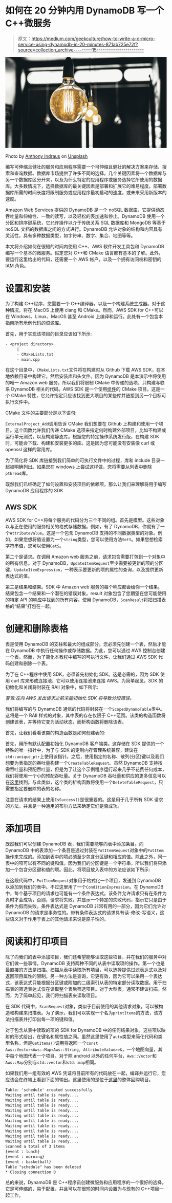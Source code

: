 # 如何在 20 分钟内用 DynamoDB 写一个 C++微服务

> 原文：<https://medium.com/geekculture/how-to-write-a-c-micro-service-using-dynamodb-in-20-minutes-871ab725e72f?source=collection_archive---------15----------------------->

![](img/84522886148fbd4a44d79fd893ee8baa.png)

Photo by [Anthony Indraus](https://unsplash.com/@aindraus?utm_source=medium&utm_medium=referral) on [Unsplash](https://unsplash.com?utm_source=medium&utm_medium=referral)

编写可伸缩且健壮的服务和应用程序需要一个可伸缩且健壮的解决方案来存储、搜索和查询数据。数据库市场提供了许多不同的选择。几个关键因素将一个数据库与另一个数据库区分开来，以及为什么特定的应用程序或服务选择它所使用的数据库。大多数情况下，选择数据库的最关键因素是部署和扩展它的难易程度。部署数据库所需的时间长度将限制服务或应用程序最初启动的速度，或未来采用新版本的速度。

Amazon Web Services 提供的 DynamoDB 是一个 noSQL 数据库，它提供动态吞吐量和伸缩性、一致的读写，以及轻松的表加速和停止。DynamoDB 使用一个分区和排序键系统，它允许操作以介于传统关系 SQL 数据库和 MongoDB 等基于 noSQL 文档的数据库之间的方式进行。DynamoDB 允许对象的结构和内容具有灵活性，具有多种数据类型，如字符串、数字、集合、地图等等。

本文将介绍如何在很短的时间内使用 C++、AWS 软件开发工具包和 DynamoDB 编写一个基本的微服务。假定您对 C++和 CMake 语言都有基本的了解。此外，要运行这里给出的代码，还需要一个 AWS 帐户，以及一个拥有访问权和密钥的 IAM 角色。

# 设置和安装

为了构建 C++程序，您需要一个 C++编译器，以及一个构建系统生成器。对于这种情况，将在 MacOS 上使用 clang 和 CMake。然而，AWS SDK for C++可以在 Windows、Linux、MacOS 甚至 Android 上编译和运行。此处有一个包含本指南所有示例代码的资源库。

首先，用于实现该项目的目录应该如下所示:

```
- <project directory>
     |
     - CMakeLists.txt
     - main.cpp
```

在这个目录中，`CMakeLists.txt`文件将在构建时从 Github 下载 AWS SDK，在本地依赖目录中构建它，然后安装库和头文件。因为 DynamoDB 是本演示中将使用的唯一 Amazon web 服务，所以我们将限制 CMake 中传递的选项，只构建与联系 DynamoDB 相关的代码。AWS SDK 是一个使用[组件](https://cmake.org/cmake/help/latest/command/find_package.html#basic-signature-and-module-mode)的 CMake 项目，这是一个 CMake 特性，它允许指定只应该找到更大项目的某些库并链接到另一个目标可执行文件中。

CMake 文件的主要部分是以下语句:

`ExternalProject_Add`调用告诉 CMake 我们想要在 Github 上构建和使用一个项目。这个函数允许我们传递 CMake 选项来指定何时构建外部项目，比如不构建或运行单元测试，以及构建静态库。根据您的特定操作系统发行版，在构建 SDK 时，可能会下载、构建和安装更多的库。这是因为您可能没有安装像 curl 或 openssl 这样的常用库。

为了简化将 SDK 库链接到我们简单的可执行文件中的过程，库和 include 目录一起被明确列出。如果您在 windows 上尝试这样做，您将需要从列表中删除`pthread`库。

既然我们已经确定了如何设置和安装项目的依赖项，那么让我们来理解将用于编写 DynamoDB 应用程序的 SDK

## AWS SDK

AWS SDK for C++将每个服务的代码分为三个不同的组。首先是模型。这些对象以与正在使用的服务相关的格式存储数据。例如，有了 DynamoDB，你就有了一个`AttributeValue`。这是一个包含 DynamoDB 支持的不同数据类型的对象。例如，如果您想将值设置为一个`string`类型，您可以使用方法`SetS`。如果您想检索字符串值，您可以使用`GetS`。

第二个是请求。在调用 Amazon web 服务之前，请求包含需要打包到一个对象中的所有信息。对于 DynamoDB，`UpdateItemRequest`至少需要被更新的项的分区键，`UpdateItemExpression`，一种表示要更新的项的属性的查询，以及提供更新表达式的值。

第三是结果和结果。SDK 中 Amazon web 服务的每个响应都会给你一个结果。结果包含一个结果和一个潜在的错误对象。result 对象包含了您期望在您可能使用的特定 API 的响应中找到的所有内容。使用 DynamoDB，`ScanResult`将把扫描表格的“结果”打包在一起。

# 创建和删除表格

表是使用 DynamoDB 的支柱和最大的组成部分。您必须先创建一个表，然后才能在 DynamoDB 中执行任何操作或存储数据。为此，您可以通过 AWS 控制台创建一个表。然而，为了简化本教程中编写的可执行文件，让我们通过 AWS SDK 代码创建和删除一个表。

为了在 C++程序中使用 SDK，必须首先初始化 SDK。这是必需的，因为 SDK 使用 curl 库来形成连接池，它可以使用连接池来连接 AWS。为简单起见，SDK 的初始化和关闭将封装在 RAII 对象中，如下所示:

*警告:在向 AWS 发出请求之前未能初始化 SDK 将导致分段错误。*

我们将编写的与 DynamoDB 通信的代码将封装在一个`ScopedDynamoTable`类中。这将是一个 RAII 样式的对象，其中表的存在仅限于 C++范围。该类的构造函数将创建该表，并等待它变为活动状态，而析构函数将删除该表。

首先，让我们看看该类的构造函数是如何创建表的:

首先，用所有默认配置初始化 DynamoDB 客户端类。这存储在 SDK 提供的一个特殊的唯一指针中，为了与 SDK 的定制内存管理系统兼容，建议在`std::unique_ptr`上使用该指针。之后，使用指定的名称、散列(分区)键以及我们想要为表指定的吞吐量构建一个`CreateTableRequest`。虽然 DynamoDB 支持按需吞吐量和预配吞吐量，但是为了让这个示例程序运行起来几乎不花费任何成本，我们将使用一个小的预配吞吐量。关于 DynamoDB 吞吐量和供应的更多信息可以在[这里](https://aws.amazon.com/dynamodb/pricing/)找到。与此类似，这个类的析构函数将使用一个`DeleteTableRequest`，只需要指定要删除的表的名称。

注意在请求的结果上使用`IsSuccess()`是很重要的。这是用于几乎所有 SDK 请求的方法，并且是一种通用的布尔方法来确定它们是否成功。

# 添加项目

既然我们可以创建 DynamoDB 表，我们需要能够向表中添加条目。向 DynamoDB 中的表添加一个条目是通过封装在`PutItemRequest`对象中的`PutItem`操作来完成的。添加到表中的项必须至少包含分区键和相应的值。除此之外，同一表中的项可以有不同的键和值。因为我们的分区键是一个字符串，所以我们将只添加一个包含分区键和值的项。因此，将项目放入表中的方法应该如下所示:

在这段代码中，`PutItemRequest`对象用于格式化一个项目，发送到 DynamoDB 以添加到我们的表中。不过这里用了一个`ConditionExpression`。在 DynamoDB 中，每个基于项目的请求也可能有一个条件表达式。该条件允许请求只有在条件为真时才会成功，否则，请求将失败，并显示一个特定的失败代码，指示它只是由于条件为假而失败。条件表达式是 DynamoDB 非常有用的一部分，因为它们允许对 DynamoDB 的请求是事务性的。带有条件表达式的请求具有读-修改-写语义，这些语义对于作用于表上的其他请求来说是原子性的。

# 阅读和打印项目

除了向我们的表中添加项目，我们还希望能够读取这些项目，并在我们的服务中对它们做一些事情。DynamoDB 支持两种不同的从表中读取项的操作。第一个也是最直接的方法是扫描。扫描从表中读取所有项目，可以选择提供过滤表达式以及对返回项目属性的限制。另一种方法是查询，它更有效，因为它可以采用一个表达式，该表达式只能根据分区键或附加的二级索引从表的特定部分读取数据。用于扫描表的筛选表达式仅在读取整个表后筛选项目。对于大型表，通常不建议扫描。然而，为了简单起见，我们将扫描表来读取项目。

在 SDK 代码中，`ScanRequest`对象，类似于目前使用的其他请求对象，可以被构造和构建来扫描表。为了演示，我们可以实现一个名为`printItems`的方法，该方法扫描表并打印出每一项的键和值。

对于包含从表中读取的项的 SDK for DynamoDB 中的任何结果对象，这些项以映射的形式给出，在键名和属性值之间。虽然这里使用了`auto`类型来简化代码和类型名称，但是`GetItems()`调用将返回一个`const Aws::Vector<Aws::Map<Aws::String, AttributeValue>>&`，一个地图向量，其中每个地图代表一个项目。对于除 android 以外的任何平台，`Aws::Vector`和`Aws::Map`分别与`std::vector`和`std::map`相同。

如果我们用一组有效的 AWS 凭证将目前所有的代码放在一起，编译并运行它，您应该会在终端上看到下面的输出。这里使用的是位于[这里](https://github.com/jweinst1/dynamo-db-cpp)的整体回购项目。

```
Table: 'schedule' created successfully
Waiting until table is ready....
Waiting until table is ready....
Waiting until table is ready....
Waiting until table is ready....
Waiting until table is ready....
Waiting until table is ready....
Waiting until table is ready....
Waiting until table is ready....
Waiting until table is ready....
Waiting until table is ready....
Scanned a total of 3 items
{event : lunch}
{event : morning}
{event : basketball}
Table "schedule" has been deleted
* Closing connection 0
```

总的来说，DynamoDB 是 C++程序员创建微服务和应用程序的一个很好的选择。它是可伸缩的，易于配置，并且可以在很短的时间内设置为与现有的 C++项目一起工作。